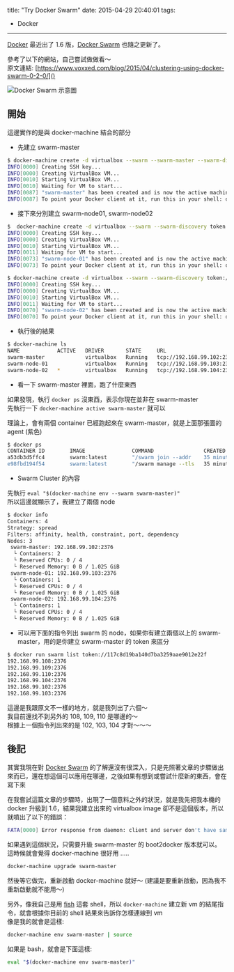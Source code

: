 title: "Try Docker Swarm"
date: 2015-04-29 20:40:01
tags:
- Docker
---

[Docker] 最近出了 1.6 版，[Docker Swarm] 也隨之更新了。  

參考了以下的網站，自己嘗試做做看～  
原文連結: [https://www.voxxed.com/blog/2015/04/clustering-using-docker-swarm-0-2-0/]() 

<!--more-->

![Docker Swarm 示意圖](http://blog.arungupta.me/wp-content/uploads/2015/04/docker-swarm-cluster.png)

## 開始

這邊實作的是與 docker-machine 結合的部分  

* 先建立 swarm-master  

```bash
$ docker-machine create -d virtualbox --swarm --swarm-master --swarm-discovery token://117c8d19ba140d7ba3259aae9012e22f swarm-master
INFO[0000] Creating SSH key...
INFO[0000] Creating VirtualBox VM...
INFO[0010] Starting VirtualBox VM...
INFO[0010] Waiting for VM to start...
INFO[0087] "swarm-master" has been created and is now the active machine.
INFO[0087] To point your Docker client at it, run this in your shell: docker-machine env swarm-master | source
```

* 接下來分別建立 swarm-node01, swarm-node02  

```bash
$  docker-machine create -d virtualbox --swarm --swarm-discovery token://117c8d19ba140d7ba3259aae9012e22f swarm-node-01
INFO[0000] Creating SSH key...
INFO[0000] Creating VirtualBox VM...
INFO[0010] Starting VirtualBox VM...
INFO[0011] Waiting for VM to start...
INFO[0073] "swarm-node-01" has been created and is now the active machine.
INFO[0073] To point your Docker client at it, run this in your shell: docker-machine env swarm-node-01 | source
```

```bash
$ docker-machine create -d virtualbox --swarm --swarm-discovery token://117c8d19ba140d7ba3259aae9012e22f swarm-node-02
INFO[0000] Creating SSH key...
INFO[0000] Creating VirtualBox VM...
INFO[0010] Starting VirtualBox VM...
INFO[0011] Waiting for VM to start...
INFO[0070] "swarm-node-02" has been created and is now the active machine.
INFO[0070] To point your Docker client at it, run this in your shell: docker-machine env swarm-node-02 | source
```
* 執行後的結果  
 
```bash
$ docker-machine ls
NAME            ACTIVE   DRIVER       STATE     URL                         SWARM
swarm-master             virtualbox   Running   tcp://192.168.99.102:2376   swarm-master (master)
swarm-node-01            virtualbox   Running   tcp://192.168.99.103:2376   swarm-master
swarm-node-02   *        virtualbox   Running   tcp://192.168.99.104:2376   swarm-master
```

* 看一下 swarm-master 裡面，跑了什麼東西   

如果發現，執行 `docker ps` 沒東西，表示你現在並非在 swarm-master  
先執行一下 `docker-machine active swarm-master` 就可以  

理論上，會有兩個 container 已經跑起來在 swarm-master，就是上面那張圖的 agent (紫色)

```bash
$ docker ps
CONTAINER ID        IMAGE               COMMAND                CREATED             STATUS              PORTS                              NAMES
a53db3d5ffc4        swarm:latest        "/swarm join --addr    35 minutes ago      Up 16 minutes       2375/tcp                           swarm-agent
e98fbd194f54        swarm:latest        "/swarm manage --tls   35 minutes ago      Up 16 minutes       2375/tcp, 0.0.0.0:3376->3376/tcp   swarm-agent-master
```
* Swarm Cluster 的內容

先執行 `eval "$(docker-machine env --swarm swarm-master)"`  
所以這邊就顯示了，我建立了兩個 node  

```bash
$ docker info
Containers: 4
Strategy: spread
Filters: affinity, health, constraint, port, dependency
Nodes: 3
 swarm-master: 192.168.99.102:2376
  └ Containers: 2
  └ Reserved CPUs: 0 / 4
  └ Reserved Memory: 0 B / 1.025 GiB
 swarm-node-01: 192.168.99.103:2376
  └ Containers: 1
  └ Reserved CPUs: 0 / 4
  └ Reserved Memory: 0 B / 1.025 GiB
 swarm-node-02: 192.168.99.104:2376
  └ Containers: 1
  └ Reserved CPUs: 0 / 4
  └ Reserved Memory: 0 B / 1.025 GiB
```

* 可以用下面的指令列出 swarm 的 node，如果你有建立兩個以上的 swarm-master，用的是你建立 swarm-master 的 token 來區分     

```bash
$ docker run swarm list token://117c8d19ba140d7ba3259aae9012e22f
192.168.99.108:2376
192.168.99.109:2376
192.168.99.110:2376
192.168.99.104:2376
192.168.99.102:2376
192.168.99.103:2376
```
這邊是我跟原文不一樣的地方，就是我列出了六個～    
我目前還找不到另外的 108, 109, 110 是哪邊的～  
根據上一個指令列出來的是 102, 103, 104 才對～～～   


## 後記

其實我現在對 [Docker Swarm] 的了解還沒有很深入，只是先照著文章的步驟做出來而已，還在想這個可以應用在哪邊，之後如果有想到或嘗試什麼新的東西，會在寫下來     

在我嘗試這篇文章的步驟時，出現了一個意料之外的狀況，就是我先把我本機的 docker 升級到 1.6，結果我建立出來的 virtualbox image 卻不是這個版本，所以就噴出了以下的錯誤：  

```bash
FATA[0000] Error response from daemon: client and server don't have same version (client : 1.18, server: 1.17)
```

如果遇到這個狀況，只需要升級 swarm-master 的 boot2docker 版本就可以。  
這時候就會覺得 docker-machine 很好用 .....    

```bash
docker-machine upgrade swarm-master
```

然後等它做完，重新啟動 docker-machine 就好～ (建議是要重新啟動，因為我不重新啟動就不能用～)    

另外，像我自己是用 [fish] 這套 shell，所以 `docker-machine` 建立新 vm 的結尾指令，就會根據你目前的 shell 結果來告訴你怎樣連線到 vm  
像是我的就會是這樣:  

```bash
docker-machine env swarm-master | source
```

如果是 bash，就會是下面這樣:   

```bash
eval "$(docker-machine env swarm-master)"
```

[Docker Swarm]: https://docs.docker.com/swarm/
[Docker]: https://www.docker.com
[fish]: http://fishshell.com